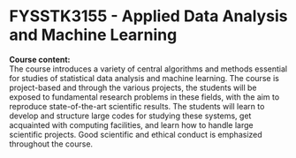 # FYSSTK3155 - Applied Data Analysis and Machine Learning

**Course content:** \
The course introduces a variety of central algorithms and methods essential for studies of statistical data analysis and machine learning. The course is project-based and through the various projects, the students will be exposed to fundamental research problems in these fields, with the aim to reproduce state-of-the-art scientific results. The students will learn to develop and structure large codes for studying these systems, get acquainted with computing facilities, and learn how to handle large scientific projects. Good scientific and ethical conduct is emphasized throughout the course.
